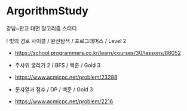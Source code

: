 # ArgorithmStudy
강남~판교 대면 알고리즘 스터디


! 빛의 경로 사이클 / 완전탐색 / 프로그래머스 / Level 2
- https://school.programmers.co.kr/learn/courses/30/lessons/86052

- 주사위 굴리기 2 / BFS / 백준 / Gold 3
- https://www.acmicpc.net/problem/23288

- 문자열과 점수 / DP / 백준 / Gold 3
- https://www.acmicpc.net/problem/2216
